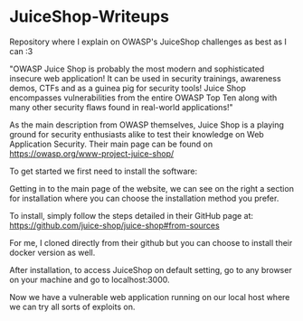 # JuiceShop-Writeups
Repository where I explain on OWASP's JuiceShop challenges as best as I can :3

"OWASP Juice Shop is probably the most modern and sophisticated insecure web application! It can be used in security trainings, awareness demos, CTFs and as a guinea pig for security tools! Juice Shop encompasses vulnerabilities from the entire OWASP Top Ten along with many other security flaws found in real-world applications!" 

As the main description from OWASP themselves, Juice Shop is a playing ground for security enthusiasts alike to test their knowledge on Web Application Security. Their main page can be found on https://owasp.org/www-project-juice-shop/

To get started we first need to install the software:

Getting in to the main page of the website, we can see on the right a section for installation where you can choose the installation method you prefer.

To install, simply follow the steps detailed in their GitHub page at: https://github.com/juice-shop/juice-shop#from-sources

For me, I cloned directly from their github but you can choose to install their docker version as well.

After installation, to access JuiceShop on default setting,  go to any browser on your machine and go to localhost:3000.

Now we have a vulnerable web application running on our local host where we can try all sorts of exploits on.

